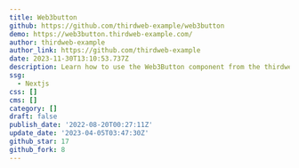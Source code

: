 ```yaml
---
title: Web3button
github: https://github.com/thirdweb-example/web3button
demo: https://web3button.thirdweb-example.com/
author: thirdweb-example
author_link: https://github.com/thirdweb-example
date: 2023-11-30T13:10:53.737Z
description: Learn how to use the Web3Button component from the thirdweb React SDK!
ssg:
  - Nextjs
css: []
cms: []
category: []
draft: false
publish_date: '2022-08-20T00:27:11Z'
update_date: '2023-04-05T03:47:30Z'
github_star: 17
github_fork: 8
---
```

